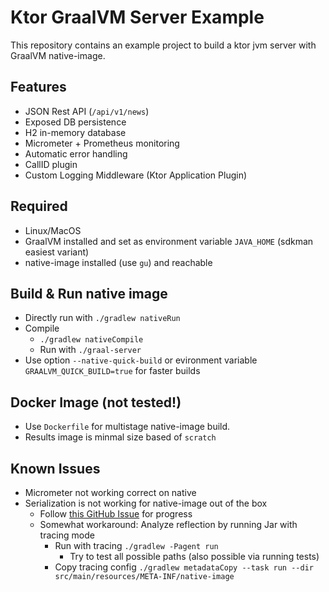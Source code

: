 # Ktor GraalVM Server Example

This repository contains an example project to build a ktor jvm server with GraalVM native-image.

## Features
- JSON Rest API (`/api/v1/news`)
- Exposed DB persistence
- H2 in-memory database
- Micrometer + Prometheus monitoring
- Automatic error handling
- CallID plugin
- Custom Logging Middleware (Ktor Application Plugin)

## Required
- Linux/MacOS
- GraalVM installed and set as environment variable `JAVA_HOME` (sdkman easiest variant)
- native-image installed (use `gu`) and reachable

## Build & Run native image
- Directly run with `./gradlew nativeRun`
- Compile
  - `./gradlew nativeCompile`
  - Run with `./graal-server`
- Use option `--native-quick-build` or evironment variable `GRAALVM_QUICK_BUILD=true` for faster builds

## Docker Image (not tested!)
- Use `Dockerfile` for multistage native-image build.
- Results image is minmal size based of `scratch`

## Known Issues
- Micrometer not working correct on native
- Serialization is not working for native-image out of the box
  - Follow [this GitHub Issue](https://github.com/Kotlin/kotlinx.serialization/issues/1348) for progress 
  - Somewhat workaround: Analyze reflection by running Jar with tracing mode
    - Run with tracing `./gradlew -Pagent run`
      - Try to test all possible paths (also possible via running tests)
    - Copy tracing config `./gradlew metadataCopy --task run --dir src/main/resources/META-INF/native-image`